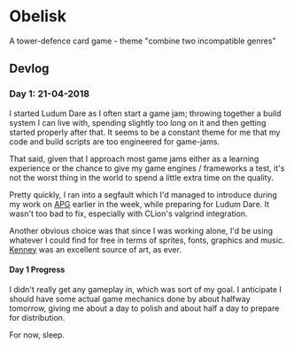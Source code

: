 # Obelisk
A tower-defence card game - theme "combine two incompatible genres"

## Devlog
### Day 1: 21-04-2018
I started Ludum Dare as I often start a game jam; throwing together a build system I can live with, spending slightly
too long on it and then getting started properly after that. It seems to be a constant theme for me that my code and
build scripts are too engineered for game-jams.

That said, given that I approach most game jams either as a learning experience or the chance to give my
game engines / frameworks a test, it's not the worst thing in the world to spend a little extra time on the quality.

Pretty quickly, I ran into a segfault which I'd managed to introduce during my work on [APG](https://github.com/SgtCoDFish/APG)
earlier in the week, while preparing for Ludum Dare. It wasn't too bad to fix, especially with CLion's valgrind
integration.

Another obvious choice was that since I was working alone, I'd be using whatever I could find for free in terms of
sprites, fonts, graphics and music. [Kenney](http://kenney.nl/) was an excellent source of art, as ever.

#### Day 1 Progress
I didn't really get any gameplay in, which was sort of my goal. I anticipate I should have some actual game mechanics
done by about halfway tomorrow, giving me about a day to polish and about half a day to prepare for distribution.

For now, sleep.